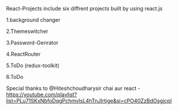 React-Projects include six diffrent projects built by using react.js

1.background changer 

2.Themeswitcher 

3.Password-Genrator

4.ReactRouter

5.ToDo (redux-toolkit)

6.ToDo


Special thanks to @Hiteshchoudharysir
chai aur react - https://youtube.com/playlist?list=PLu71SKxNbfoDqgPchmvIsL4hTnJIrtige&si=cPO40ZzBdOsgjcpI

